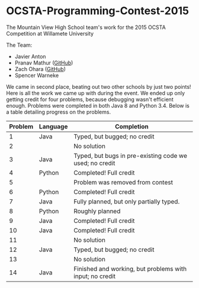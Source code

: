 # OCSTA-Programming-Contest-2015
The Mountain View High School team's work for the 2015 OCSTA Competition at Willamete University

The Team:
* Javier Anton
* Pranav Mathur ([GitHub](https://github.com/PranavMathur/))
* Zach Ohara ([GitHub](https://github.com/ZachOhara/))
* Spencer Warneke

We came in second place, beating out two other schools by just two points! Here is all the work we came up with during the event. We ended up only getting credit for four problems, because debugging wasn't efficient enough. Problems were completed in both Java 8 and Python 3.4. Below is a table detailing progress on the problems.

| Problem | Language | Completion                                               |
| ------- | ---------| -------------------------------------------------------- |
| 1       | Java     | Typed, but bugged; no credit                             |
| 2       |          | No solution                                              |
| 3       | Java     | Typed, but bugs in pre-existing code we used; no credit  |
| 4       | Python   | Completed! Full credit                                   |
| 5       |          | Problem was removed from contest                         |
| 6       | Python   | Completed! Full credit                                   |
| 7       | Java     | Fully planned, but only partially typed.                 |
| 8       | Python   | Roughly planned                                          |
| 9       | Java     | Completed! Full credit                                   |
| 10      | Java     | Completed! Full credit                                   |
| 11      |          | No solution                                              |
| 12      | Java     | Typed, but bugged; no credit                             |
| 13      |          | No solution                                              |
| 14      | Java     | Finished and working, but problems with input; no credit |
